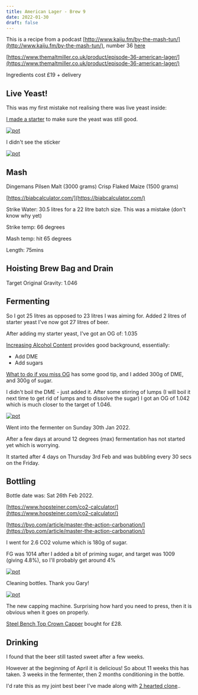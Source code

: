 ```yaml
---
title: American Lager - Brew 9
date: 2022-01-30
draft: false 
---
```


This is a recipe from a podcast [http://www.kaiju.fm/by-the-mash-tun/](http://www.kaiju.fm/by-the-mash-tun/), number 36 [here](https://www.kaiju.fm/by-the-mash-tun/36-american-lager/)


[https://www.themaltmiller.co.uk/product/episode-36-american-lager/](https://www.themaltmiller.co.uk/product/episode-36-american-lager/)

Ingredients cost £19 + delivery

## Live Yeast!

This was my first mistake not realising there was live yeast inside:

[I made a starter](/2022/02/03/yeast-starter/) to make sure the yeast was still good.


[![pot](/images/2021-12-30/live.jpg "pot")](/images/2021-12-30/live.jpg)

I didn't see the sticker

[![pot](/images/2021-12-30/wyeast.jpg "pot")](/images/2021-12-30/wyeast.jpg)

## Mash

Dingemans Pilsen Malt (3000 grams)
Crisp Flaked Maize (1500 grams)

[https://biabcalculator.com/](https://biabcalculator.com/) 

Strike Water: 30.5 litres for a 22 litre batch size. This was a mistake (don't know why yet)

Strike temp: 66 degrees

Mash temp: hit 65 degrees

Length: 75mins

## Hoisting Brew Bag and Drain

Target Original Gravity: 1.046

## Fermenting

So I got 25 litres as opposed to 23 litres I was aiming for. Added 2 litres of starter yeast I've now got 27 litres of beer.

After adding my starter yeast, I've got an OG of: 1.035

[Increasing Alcohol Content](https://www.northernbrewer.com/blogs/brewing-techniques/increasing-alcohol-content-of-beer-kits) provides good background, essentially:

- Add DME
- Add sugars

[What to do if you miss OG](https://www.altitudebrew.com/blogs/news/what-to-do-if-you-miss-your-original-gravity-numbers#:~:text=Assuming%20a%205%20gallon%20batch,lbs%20of%20DME%20to%20add.) has some good tip, and I added 300g of DME, and 300g of sugar.

I didn't boil the DME - just added it. After some stirring of lumps (I will boil it next time to get rid of lumps and to dissolve the sugar) I got an OG of 1.042 which is much closer to the target of 1.046. 

[![pot](/images/2022-02-03/lager.jpg "pot")](/images/2022-02-03/lager.jpg)

Went into the fermenter on Sunday 30th Jan 2022.

After a few days at around 12 degrees (max) fermentation has not started yet which is worrying.

It started after 4 days on Thursday 3rd Feb and was bubbling every 30 secs on the Friday.

## Bottling

Bottle date was: Sat 26th Feb 2022.

[https://www.hopsteiner.com/co2-calculator/](https://www.hopsteiner.com/co2-calculator/)

[https://byo.com/article/master-the-action-carbonation/](https://byo.com/article/master-the-action-carbonation/) 

I went for 2.6 CO2 volume which is 180g of sugar.

FG was 1014 after I added a bit of priming sugar, and target was 1009 (giving 4.8%), so I'll probably get around 4%

[![pot](/images/2022-02-03/bottles.jpg "pot")](/images/2022-02-03/bottles.jpg)

Cleaning bottles. Thank you Gary!

[![pot](/images/2022-02-03/cap.jpg "pot")](/images/2022-02-03/cap.jpg)

The new capping machine. Surprising how hard you need to press, then it is obvious when it goes on properly.

[Steel Bench Top Crown Capper](https://www.themaltmiller.co.uk/product/steel-bench-top-crown-capper/) bought for £28.

## Drinking

I found that the beer still tasted sweet after a few weeks.

However at the beginning of April it is delicious! So about 11 weeks this has taken. 3 weeks in the fermenter, then 2 months conditioning in the bottle.

I'd rate this as my joint best beer I've made along with
 [2 hearted clone](/2021/11/20/two-hearted-clone-america-ipa-brew-5/)..

